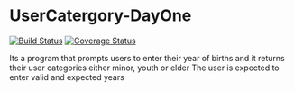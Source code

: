 # UserCatergory-DayOne

[![Build Status](https://travis-ci.org/Janet-Namutebi/UserCatergory-DayOne.svg?branch=master)](https://travis-ci.org/Janet-Namutebi/UserCatergory-DayOne)
[![Coverage Status](https://coveralls.io/repos/github/Janet-Namutebi/UserCatergory-DayOne/badge.svg?branch=master)](https://coveralls.io/github/Janet-Namutebi/UserCatergory-DayOne?branch=master)

Its a program that prompts users to enter their year of births and it returns their user categories either minor, youth or elder
The user is expected to enter valid and expected years
